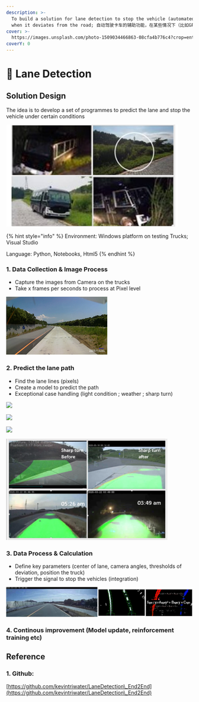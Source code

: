 ```yaml
---
description: >-
  To build a solution for lane detection to stop the vehicle (automated driving)
  when it deviates from the road; 自动驾驶卡车的辅助功能，在某些情况下（比如GPS信号弱）停止测试中的车辆以避免碰撞
cover: >-
  https://images.unsplash.com/photo-1509034466863-08cfa4b776c4?crop=entropy&cs=srgb&fm=jpg&ixid=MnwxOTcwMjR8MHwxfHNlYXJjaHw3fHxsYW5lfGVufDB8fHx8MTY0OTgxNjY0NQ&ixlib=rb-1.2.1&q=85
coverY: 0
---
```


# 🚚 Lane Detection

## Solution Design

The idea is to develop a set of programmes to predict the lane and stop the vehicle under certain conditions

![](../.gitbook/assets/image.png)

{% hint style="info" %}
Environment:  Windows platform on testing Trucks; Visual Studio

Language: Python, Notebooks, Html5
{% endhint %}

### 1. Data Collection & Image Process

* Capture the images from Camera on the trucks
* Take x frames per seconds to process at Pixel level

![](<../.gitbook/assets/image (1).png>)

### 2. Predict the lane path

* Find the lane lines (pixels)
* Create a model to predict the path
* Exceptional case handling (light condition ;  weather ; sharp turn)

![](../.gitbook/assets/1\_8Ad83Bjglm4UbyekDSpUXw.png)

![](../.gitbook/assets/1\_Jtis7YWHs6FdRtWQrQjA-A.jpeg)

![](../.gitbook/assets/1\_UXc1hiGAOs4t2i1F6iVVMQ.jpeg)

![](<../.gitbook/assets/image (2).png>)

### 3. Data Process & Calculation&#x20;

* Define key parameters (center of lane, camera angles, thresholds of deviation, position the truck)
* Trigger the signal to stop the vehicles (integration)

![](<../.gitbook/assets/image (3).png>)

### 4. Continous improvement (Model update, reinforcement training etc) &#x20;

## Reference

### 1. Github:

&#x20;     [https://github.com/kevintriwater/LaneDetection\_End2End](https://github.com/kevintriwater/LaneDetection\_End2End)
